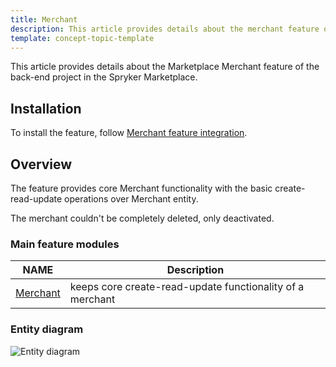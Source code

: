 ```yaml
---
title: Merchant
description: This article provides details about the merchant feature of the back-end project in the Spryker Marketplace.
template: concept-topic-template
---
```


This article provides details about the Marketplace Merchant feature of the back-end project in the Spryker Marketplace.

## Installation

To install the feature, follow [Merchant feature integration](https://documentation.spryker.com/2021080/docs/merchant-feature-integration).

## Overview

The feature provides core Merchant functionality with the basic create-read-update operations over Merchant entity.

The merchant couldn't be completely deleted, only deactivated.

### Main feature modules 

| NAME | Description |
| -------------------- | ---------- |
| [Merchant](https://github.com/spryker/merchant)          | keeps core create-read-update functionality of a merchant |

### Entity diagram
![Entity diagram](https://confluence-connect.gliffy.net/embed/image/47ca3486-ab11-49f5-801e-6043b7a7767a.png?utm_medium=live&utm_source=custom)
